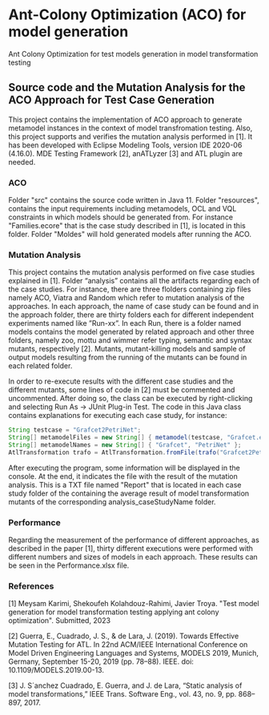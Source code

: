 # Ant-Colony Optimization (ACO) for model generation
Ant Colony Optimization for test models generation in model transformation testing

## Source code and the Mutation Analysis for the ACO Approach for Test Case Generation 

This project contains the implementation of ACO approach to generate metamodel instances in the context of model transfromation testing. Also, this project supports and verifies the mutation analysis performed in [1]. It has been developed with Eclipse Modeling Tools, version IDE 2020-06 (4.16.0). MDE Testing Framework [2], anATLyzer [3] and ATL plugin are needed.

### ACO
Folder "src" contains the source code written in Java 11. Folder "resources", contains the input requirements including metamodels, OCL and VQL constraints in which models should be generated from. For instance "Families.ecore" that is the case study described in [1], is located in this folder. Folder "Moldes" will hold generated models after running the ACO.

### Mutation Analysis

This project contains the mutation analysis performed on five case studies explained in [1]. Folder “analysis” contains all the artifacts regarding each of the case studies. For instance, there are three flolders containing zip files namely ACO, Viatra and Random which refer to mutation analysis of the approaches. In each approach, the name of case study can be found and in the approach folder, there are thirty folders each for different independent experiments named like ”Run-xx”. In each Run, there is a folder named models contains the model generated by related approach and other three folders, namely zoo, mottu and wimmer refer typing, semantic and syntax mutants, respectively [2]. Mutants, mutant-killing models and sample of output models resulting from the running of the mutants can be found in each related folder. 

In order to re-execute results with the different case studies and the different mutants, some lines of code in [2] must be commented and uncommented. After doing so, the class can be executed by right-clicking and selecting Run As -> JUnit Plug-in Test. The code in this Java class contains explanations for executing each case study, for instance:

```java
String testcase = "Grafcet2PetriNet";
String[] metamodelFiles = new String[] { metamodel(testcase, "Grafcet.ecore"), metamodel(testcase, "PetriNet.ecore") };
String[] metamodelNames = new String[] { "Grafcet", "PetriNet" };	
AtlTransformation trafo = AtlTransformation.fromFile(trafo("Grafcet2PetriNet", "Grafcet2PetriNet.atl"), metamodelFiles, metamodelNames);
```

After executing the program, some information will be displayed in the console. At the end, it indicates the file with the result of the mutation analysis. This is a TXT file named "Report" that is located in each case study folder of the containing the average result of model transformation mutants of the corresponding analysis_caseStudyName folder.

### Performance

Regarding the measurement of the performance of different approaches, as described in the paper [1], thirty different executions were performed with different numbers and sizes of models in each approach. These results can be seen in the Performance.xlsx file. 

### References

[1] Meysam Karimi, Shekoufeh Kolahdouz-Rahimi, Javier Troya. "Test model generation for model transformation testing applying ant colony optimization". Submitted, 2023

[2] Guerra, E., Cuadrado, J. S., & de Lara, J. (2019). Towards Effective Mutation Testing for ATL. In 22nd ACM/IEEE International Conference on Model Driven Engineering Languages and Systems, MODELS 2019, Munich, Germany, September 15-20, 2019 (pp. 78–88). IEEE. doi: 10.1109/MODELS.2019.00-13.

[3] J. S´anchez Cuadrado, E. Guerra, and J. de Lara, “Static analysis of model transformations,” IEEE Trans. Software Eng., vol. 43, no. 9, pp. 868–897, 2017.
